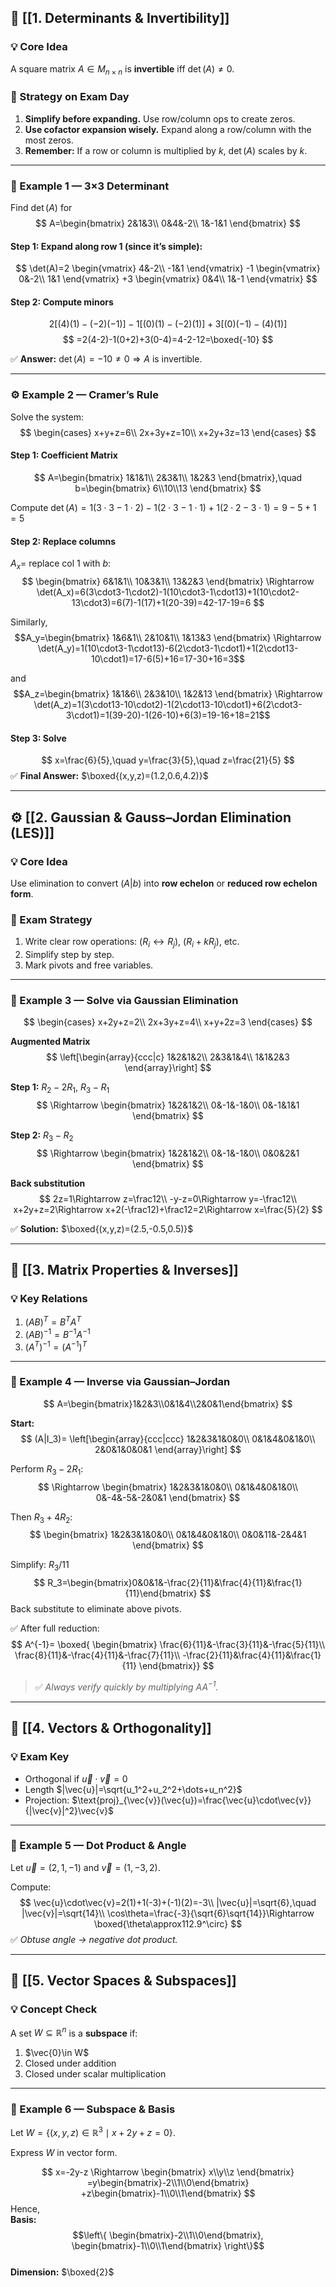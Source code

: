 ## 🧮 [[1. Determinants & Invertibility]]

### 💡 Core Idea
A square matrix $A \in M_{n\times n}$ is **invertible** iff $\det(A) \neq 0$.

### 🧠 Strategy on Exam Day
1. **Simplify before expanding.** Use row/column ops to create zeros.
2. **Use cofactor expansion wisely.** Expand along a row/column with the most zeros.
3. **Remember:** If a row or column is multiplied by $k$, $\det(A)$ scales by $k$.

---

### 🧩 Example 1 — 3×3 Determinant
Find $\det(A)$ for  
$$
A=\begin{bmatrix}
2&1&3\\
0&4&-2\\
1&-1&1
\end{bmatrix}
$$

#### Step 1: Expand along row 1 (since it’s simple):
$$
\det(A)=2
\begin{vmatrix}
4&-2\\
-1&1
\end{vmatrix}
-1
\begin{vmatrix}
0&-2\\
1&1
\end{vmatrix}
+3
\begin{vmatrix}
0&4\\
1&-1
\end{vmatrix}
$$

#### Step 2: Compute minors
$$
2[(4)(1)-(-2)(-1)]-1[(0)(1)-(-2)(1)]+3[(0)(-1)-(4)(1)]
$$
$$
=2(4-2)-1(0+2)+3(0-4)=4-2-12=\boxed{-10}
$$

✅ **Answer:** $\det(A)=-10 \neq 0 \Rightarrow A$ is invertible.

---

### ⚙️ Example 2 — Cramer’s Rule
Solve the system:
$$
\begin{cases}
x+y+z=6\\
2x+3y+z=10\\
x+2y+3z=13
\end{cases}
$$

#### Step 1: Coefficient Matrix
$$
A=\begin{bmatrix}
1&1&1\\
2&3&1\\
1&2&3
\end{bmatrix},\quad
b=\begin{bmatrix}
6\\10\\13
\end{bmatrix}
$$

Compute $\det(A)=1(3\cdot3-1\cdot2)-1(2\cdot3-1\cdot1)+1(2\cdot2-3\cdot1)=9-5+1=5$

#### Step 2: Replace columns

$A_x=$ replace col 1 with $b$:
$$
\begin{bmatrix}
6&1&1\\
10&3&1\\
13&2&3
\end{bmatrix}
\Rightarrow \det(A_x)=6(3\cdot3-1\cdot2)-1(10\cdot3-1\cdot13)+1(10\cdot2-13\cdot3)=6(7)-1(17)+1(20-39)=42-17-19=6
$$

Similarly,
$$A_y=\begin{bmatrix}
1&6&1\\
2&10&1\\
1&13&3
\end{bmatrix} \Rightarrow \det(A_y)=1(10\cdot3-1\cdot13)-6(2\cdot3-1\cdot1)+1(2\cdot13-10\cdot1)=17-6(5)+16=17-30+16=3$$

and  
$$A_z=\begin{bmatrix}
1&1&6\\
2&3&10\\
1&2&13
\end{bmatrix} \Rightarrow \det(A_z)=1(3\cdot13-10\cdot2)-1(2\cdot13-10\cdot1)+6(2\cdot3-3\cdot1)=1(39-20)-1(26-10)+6(3)=19-16+18=21$$

#### Step 3: Solve
$$
x=\frac{6}{5},\quad y=\frac{3}{5},\quad z=\frac{21}{5}
$$
✅ **Final Answer:** $\boxed{(x,y,z)=(1.2,0.6,4.2)}$

---

## ⚙️ [[2. Gaussian & Gauss–Jordan Elimination (LES)]]

### 💡 Core Idea
Use elimination to convert $(A|b)$ into **row echelon** or **reduced row echelon form**.

### 🧠 Exam Strategy
1. Write clear row operations: $(R_i \leftrightarrow R_j)$, $(R_i+kR_j)$, etc.
2. Simplify step by step.
3. Mark pivots and free variables.

---

### 🧩 Example 3 — Solve via Gaussian Elimination
$$
\begin{cases}
x+2y+z=2\\
2x+3y+z=4\\
x+y+2z=3
\end{cases}
$$

**Augmented Matrix**
$$
\left[\begin{array}{ccc|c}
1&2&1&2\\
2&3&1&4\\
1&1&2&3
\end{array}\right]
$$

**Step 1:** $R_2-2R_1$, $R_3-R_1$
$$
\Rightarrow
\begin{bmatrix}
1&2&1&2\\
0&-1&-1&0\\
0&-1&1&1
\end{bmatrix}
$$

**Step 2:** $R_3-R_2$
$$
\Rightarrow
\begin{bmatrix}
1&2&1&2\\
0&-1&-1&0\\
0&0&2&1
\end{bmatrix}
$$

**Back substitution**
$$
2z=1\Rightarrow z=\frac12\\
-y-z=0\Rightarrow y=-\frac12\\
x+2y+z=2\Rightarrow x+2(-\frac12)+\frac12=2\Rightarrow x=\frac{5}{2}
$$

✅ **Solution:** $\boxed{(x,y,z)=(2.5,-0.5,0.5)}$

---

## 🧮 [[3. Matrix Properties & Inverses]]

### 💡 Key Relations
1. $(AB)^T = B^T A^T$
2. $(AB)^{-1} = B^{-1}A^{-1}$
3. $(A^T)^{-1} = (A^{-1})^T$

---

### 🧩 Example 4 — Inverse via Gaussian–Jordan
$$
A=\begin{bmatrix}1&2&3\\0&1&4\\2&0&1\end{bmatrix}
$$

**Start:**  
$$
(A|I_3)=
\left[\begin{array}{ccc|ccc}
1&2&3&1&0&0\\
0&1&4&0&1&0\\
2&0&1&0&0&1
\end{array}\right]
$$

Perform $R_3-2R_1$:
$$
\Rightarrow
\begin{bmatrix}
1&2&3&1&0&0\\
0&1&4&0&1&0\\
0&-4&-5&-2&0&1
\end{bmatrix}
$$

Then $R_3+4R_2$:
$$
\begin{bmatrix}
1&2&3&1&0&0\\
0&1&4&0&1&0\\
0&0&11&-2&4&1
\end{bmatrix}
$$

Simplify: $R_3/11$
$$
R_3=\begin{bmatrix}0&0&1&-\frac{2}{11}&\frac{4}{11}&\frac{1}{11}\end{bmatrix}
$$
Back substitute to eliminate above pivots.

✅ After full reduction:
$$
A^{-1}=
\boxed{
\begin{bmatrix}
\frac{6}{11}&-\frac{3}{11}&-\frac{5}{11}\\
\frac{8}{11}&-\frac{4}{11}&-\frac{7}{11}\\
-\frac{2}{11}&\frac{4}{11}&\frac{1}{11}
\end{bmatrix}}
$$

> ✅ *Always verify quickly by multiplying $AA^{-1}$.*

---

## 🧭 [[4. Vectors & Orthogonality]]

### 💡 Exam Key
- Orthogonal if $\vec{u}\cdot\vec{v}=0$
- Length $|\vec{u}|=\sqrt{u_1^2+u_2^2+\dots+u_n^2}$
- Projection: $\text{proj}_{\vec{v}}(\vec{u})=\frac{\vec{u}\cdot\vec{v}}{|\vec{v}|^2}\vec{v}$

---

### 🧩 Example 5 — Dot Product & Angle
Let $\vec{u}=(2,1,-1)$ and $\vec{v}=(1,-3,2)$.

Compute:
$$
\vec{u}\cdot\vec{v}=2(1)+1(-3)+(-1)(2)=-3\\
|\vec{u}|=\sqrt{6},\quad |\vec{v}|=\sqrt{14}\\
\cos\theta=\frac{-3}{\sqrt{6}\sqrt{14}}\Rightarrow \boxed{\theta\approx112.9^\circ}
$$
✅ *Obtuse angle → negative dot product.*

---

## 🌌 [[5. Vector Spaces & Subspaces]]

### 💡 Concept Check
A set $W\subseteq\mathbb{R}^n$ is a **subspace** if:
1. $\vec{0}\in W$
2. Closed under addition
3. Closed under scalar multiplication

---

### 🧩 Example 6 — Subspace & Basis
Let $W=\{(x,y,z)\in\mathbb{R}^3\mid x+2y+z=0\}$.

Express $W$ in vector form.

$$
x=-2y-z \Rightarrow 
\begin{bmatrix}
x\\y\\z
\end{bmatrix}
=y\begin{bmatrix}-2\\1\\0\end{bmatrix}
+z\begin{bmatrix}-1\\0\\1\end{bmatrix}
$$
Hence,  
**Basis:** $$\left\{
\begin{bmatrix}-2\\1\\0\end{bmatrix},
\begin{bmatrix}-1\\0\\1\end{bmatrix}
\right\}$$  
**Dimension:** $\boxed{2}$



